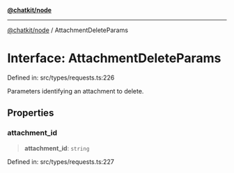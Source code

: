 [**@chatkit/node**](../README.md)

***

[@chatkit/node](../README.md) / AttachmentDeleteParams

# Interface: AttachmentDeleteParams

Defined in: src/types/requests.ts:226

Parameters identifying an attachment to delete.

## Properties

### attachment\_id

> **attachment\_id**: `string`

Defined in: src/types/requests.ts:227
